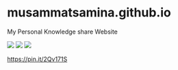 # musammatsamina.github.io
My Personal Knowledge share Website


<img src="https://i.pinimg.com/750x/42/45/8a/42458a1c8e3baa2f972de1a6e957ce86.jpg" >

<img src="https://i.pinimg.com/750x/f0/31/ad/f031adc69fac3d32a3e92486e20d0a0e.jpg">

<img src="https://i.pinimg.com/750x/40/4b/67/404b672c8adffd003a596a7812dd16ae.jpg">

https://pin.it/2Qv171S